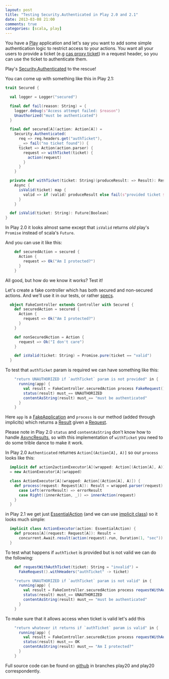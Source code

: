 ```yaml
---
layout: post
title: "Testing Security.Authenticated in Play 2.0 and 2.1"
date: 2013-03-08 21:00
comments: true
categories: [scala, play]
---
```


You have a [Play](http://www.playframework.com/) application and let's say you want to add some simple authentication logic to restrict access to your actions.
You want all your users to provide a ticket (e.g [cas proxy ticket](https://wiki.jasig.org/display/CAS/Proxy+CAS+Walkthrough))
in a request header, so you can use the ticket to authenticate them.

Play's [Security.Authenticated](http://www.playframework.com/documentation/api/2.1.0/scala/index.html#play.api.mvc.Security$)
to the rescue!

You can come up with something like this in Play 2.1:

``` scala
trait Secured {

  val logger = Logger("secured")

  final def fail(reason: String) = {
    logger.debug(s"Access attempt failed: $reason")
    Unauthorized("must be authenticated")
  }

  final def secured[A](action: Action[A]) =
    Security.Authenticated(
      req => req.headers.get("authTicket"),
      _ => fail("no ticket found")) {
      ticket => Action(action.parser) {
        request => withTicket(ticket) {
          action(request)
        }
      }
    }

  private def withTicket(ticket: String)(produceResult: => Result): Result =
    Async {
      isValid(ticket) map {
        valid => if (valid) produceResult else fail(s"provided ticket $ticket is invalid")
      }
    }

  def isValid(ticket: String): Future[Boolean]
}
```
In Play 2.0 it looks almost same except that `isValid` returns _old_ play's `Promise` instead of scala's `Future`.

And you can use it like this:

``` scala
    def securedAction = secured {
      Action {
        request => Ok("Am I protected?")
      }
    }
```

All good, but how do we know it works? Test it!

Let's create a fake controller which has both secured and non-secured actions. And we'll use it in our tests, or rather [specs](http://etorreborre.github.com/specs2/).

``` scala
  object FakeController extends Controller with Secured {
    def securedAction = secured {
      Action {
        request => Ok("Am I protected?")
      }
    }

    def nonSecuredAction = Action {
      request => Ok("I don't care")
    }

    def isValid(ticket: String) = Promise.pure(ticket == "valid")
  }
```

To test that `authTicket` param is required we can have something like this:

``` scala
    "return UNAUTHORIZED if `authTicket` param is not provided" in {
      running(app) {
        val result = FakeController.securedAction process FakeRequest()
        status(result) must_== UNAUTHORIZED
        contentAsString(result) must_== "must be authenticated"
      }
    }
```

Here `app` is a [FakeApplication](http://www.playframework.com/documentation/api/2.1.0/scala/index.html#play.api.test.FakeApplication)
 and `process` is our method (added through implicits) which returns a [Result](http://www.playframework.com/documentation/api/2.1.0/scala/index.html#play.api.mvc.Result)
  given a [Request](http://www.playframework.com/documentation/api/2.1.0/scala/index.html#play.api.mvc.Request).

Please note in Play 2.0 `status` and `contentAsString` don't know how to handle [AsyncResults](http://www.playframework.com/documentation/api/2.1.0/scala/index.html#play.api.mvc.AsyncResult),
so with this implementation of `withTicket` you need to do some trible dance to make it work.

In Play 2.0 `Authenticated` returnes `Action[(Action[A], A)]` so our `process` looks like this:

``` scala
  implicit def action2actionExecutor[A](wrapped: Action[(Action[A], A)]): ActionExecutor[A]
  = new ActionExecutor[A](wrapped)

  class ActionExecutor[A](wrapped: Action[(Action[A], A)]) {
    def process(request: Request[A]): Result = wrapped.parser(request).run.await.get match {
      case Left(errorResult) => errorResult
      case Right((innerAction, _)) => innerAction(request)
    }
  }
```

in Play 2.1 we get just [EssentialAction]() (and we can use [implicit class]()) so it looks much simple:

``` scala
  implicit class ActionExecutor(action: EssentialAction) {
    def process[A](request: Request[A]): Result =
      concurrent.Await.result(action(request).run, Duration(1, "sec"))
  }
```

To test what happens if `authTicket` is provided but is not valid we can do the following:

``` scala
    def requestWithAuthTicket(ticket: String = "invalid") =
      FakeRequest().withHeaders("authTicket" -> ticket)

    "return UNAUTHORIZED if `authTicket` param is not valid" in {
      running(app) {
        val result = FakeController.securedAction process requestWithAuthTicket()
        status(result) must_== UNAUTHORIZED
        contentAsString(result) must_== "must be authenticated"
      }
    }
```
To make sure that it allows access when ticket is valid let's add this

``` scala
    "return whatever it returns if `authTicket` param is valid" in {
      running(app) {
        val result = FakeController.securedAction process requestWithAuthTicket(ticket = "valid")
        status(result) must_== OK
        contentAsString(result) must_== "Am I protected?"
      }
    }
```

Full source code can be found on [github](https://github.com/jozic/play-security-authenticated-tests) in branches play20 and play20 correspondently.